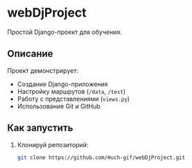 # webDjProject

Простой Django-проект для обучения.

## Описание

Проект демонстрирует:
- Создание Django-приложения
- Настройку маршрутов (`/data`, `/test`)
- Работу с представлениями (`views.py`)
- Использование Git и GitHub

## Как запустить

1. Клонируй репозиторий:
   ```bash
   git clone https://github.com/Huch-gif/webDjProject.git
